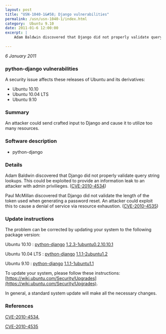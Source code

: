```yaml
---
layout: post
title: "USN-1040-1&#58; Django vulnerabilities"
permalink: /usn/usn-1040-1/index.html
category:  Ubuntu 9.10
date: 2011-01-6 12:00:00
excerpt: |
    Adam Baldwin discovered that Django did not properly validate query string lookups. This could be exploited to provide an information leak to an attacker with admin privilieges. ([CVE-2010-4534](http://people.ubuntu.com/~ubuntu-security/cve/CVE-2010-4534))
    
--- 
```

 
 

*6 January 2011*

### python-django vulnerabilities

A security issue affects these releases of Ubuntu and its derivatives:

* Ubuntu 10.10
* Ubuntu 10.04 LTS
* Ubuntu 9.10

### Summary

An attacker could send crafted input to Django and cause it to utilize too many resources.

### Software description

* python-django 

### Details

Adam Baldwin discovered that Django did not properly validate query string lookups. This could be exploited to provide an information leak to an attacker with admin privilieges. ([CVE-2010-4534](http://people.ubuntu.com/~ubuntu-security/cve/CVE-2010-4534))

Paul McMillan discovered that Django did not validate the length of the token used when generating a password reset. An attacker could exploit this to cause a denial of service via resource exhaustion. ([CVE-2010-4535](http://people.ubuntu.com/~ubuntu-security/cve/CVE-2010-4535)) 

### Update instructions

The problem can be corrected by updating your system to the following package version:

Ubuntu 10.10
 : [python-django](https://launchpad.net/ubuntu/+source/python-django) <span> [1.2.3-1ubuntu0.2.10.10.1](https://launchpad.net/ubuntu/+source/python-django/1.2.3-1ubuntu0.2.10.10.1) </span> 

Ubuntu 10.04 LTS
 : [python-django](https://launchpad.net/ubuntu/+source/python-django) <span> [1.1.1-2ubuntu1.2](https://launchpad.net/ubuntu/+source/python-django/1.1.1-2ubuntu1.2) </span> 

Ubuntu 9.10
 : [python-django](https://launchpad.net/ubuntu/+source/python-django) <span> [1.1.1-1ubuntu1.1](https://launchpad.net/ubuntu/+source/python-django/1.1.1-1ubuntu1.1) </span> 

To update your system, please follow these instructions: [https://wiki.ubuntu.com/Security/Upgrades](https://wiki.ubuntu.com/Security/Upgrades).

In general, a standard system update will make all the necessary changes. 

### References

 
 [CVE-2010-4534](http://people.ubuntu.com/~ubuntu-security/cve/CVE-2010-4534), 

 [CVE-2010-4535](http://people.ubuntu.com/~ubuntu-security/cve/CVE-2010-4535)
 

